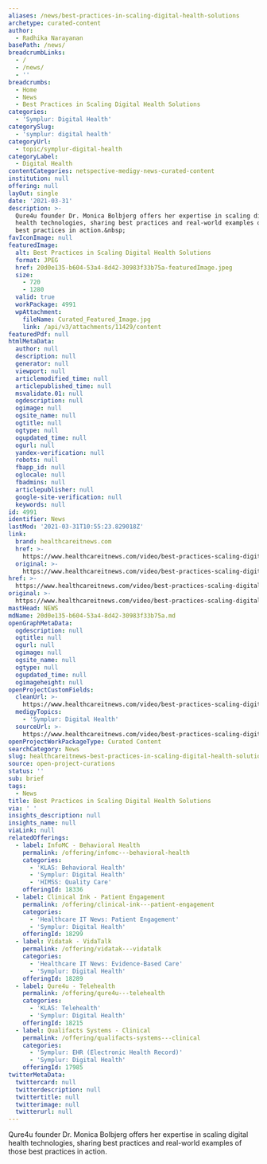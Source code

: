 ```yaml
---
aliases: /news/best-practices-in-scaling-digital-health-solutions
archetype: curated-content
author:
  - Radhika Narayanan
basePath: /news/
breadcrumbLinks:
  - /
  - /news/
  - ''
breadcrumbs:
  - Home
  - News
  - Best Practices in Scaling Digital Health Solutions
categories:
  - 'Symplur: Digital Health'
categorySlug:
  - 'symplur: digital health'
categoryUrl:
  - topic/symplur-digital-health
categoryLabel:
  - Digital Health
contentCategories: netspective-medigy-news-curated-content
institution: null
offering: null
layOut: single
date: '2021-03-31'
description: >-
  Qure4u founder Dr. Monica Bolbjerg offers her expertise in scaling digital
  health technologies, sharing best practices and real-world examples of those
  best practices in action.&nbsp;
favIconImage: null
featuredImage:
  alt: Best Practices in Scaling Digital Health Solutions
  format: JPEG
  href: 20d0e135-b604-53a4-8d42-30983f33b75a-featuredImage.jpeg
  size:
    - 720
    - 1280
  valid: true
  workPackage: 4991
  wpAttachment:
    fileName: Curated_Featured_Image.jpg
    link: /api/v3/attachments/11429/content
featuredPdf: null
htmlMetaData:
  author: null
  description: null
  generator: null
  viewport: null
  articlemodified_time: null
  articlepublished_time: null
  msvalidate.01: null
  ogdescription: null
  ogimage: null
  ogsite_name: null
  ogtitle: null
  ogtype: null
  ogupdated_time: null
  ogurl: null
  yandex-verification: null
  robots: null
  fbapp_id: null
  oglocale: null
  fbadmins: null
  articlepublisher: null
  google-site-verification: null
  keywords: null
id: 4991
identifier: News
lastMod: '2021-03-31T10:55:23.829018Z'
link:
  brand: healthcareitnews.com
  href: >-
    https://www.healthcareitnews.com/video/best-practices-scaling-digital-health-solutions
  original: >-
    https://www.healthcareitnews.com/video/best-practices-scaling-digital-health-solutions
href: >-
  https://www.healthcareitnews.com/video/best-practices-scaling-digital-health-solutions
original: >-
  https://www.healthcareitnews.com/video/best-practices-scaling-digital-health-solutions
mastHead: NEWS
mdName: 20d0e135-b604-53a4-8d42-30983f33b75a.md
openGraphMetaData:
  ogdescription: null
  ogtitle: null
  ogurl: null
  ogimage: null
  ogsite_name: null
  ogtype: null
  ogupdated_time: null
  ogimageheight: null
openProjectCustomFields:
  cleanUrl: >-
    https://www.healthcareitnews.com/video/best-practices-scaling-digital-health-solutions
  medigyTopics:
    - 'Symplur: Digital Health'
  sourceUrl: >-
    https://www.healthcareitnews.com/video/best-practices-scaling-digital-health-solutions
openProjectWorkPackageType: Curated Content
searchCategory: News
slug: healthcareitnews-best-practices-in-scaling-digital-health-solutions
source: open-project-curations
status: ''
sub: brief
tags:
  - News
title: Best Practices in Scaling Digital Health Solutions
via: ' '
insights_description: null
insights_name: null
viaLink: null
relatedOfferings:
  - label: InfoMC - Behavioral Health
    permalink: /offering/infomc---behavioral-health
    categories:
      - 'KLAS: Behavioral Health'
      - 'Symplur: Digital Health'
      - 'HIMSS: Quality Care'
    offeringId: 18336
  - label: Clinical Ink - Patient Engagement
    permalink: /offering/clinical-ink---patient-engagement
    categories:
      - 'Healthcare IT News: Patient Engagement'
      - 'Symplur: Digital Health'
    offeringId: 18299
  - label: Vidatak - VidaTalk
    permalink: /offering/vidatak---vidatalk
    categories:
      - 'Healthcare IT News: Evidence-Based Care'
      - 'Symplur: Digital Health'
    offeringId: 18289
  - label: Qure4u - Telehealth
    permalink: /offering/qure4u---telehealth
    categories:
      - 'KLAS: Telehealth'
      - 'Symplur: Digital Health'
    offeringId: 18215
  - label: Qualifacts Systems - Clinical
    permalink: /offering/qualifacts-systems---clinical
    categories:
      - 'Symplur: EHR (Electronic Health Record)'
      - 'Symplur: Digital Health'
    offeringId: 17985
twitterMetaData:
  twittercard: null
  twitterdescription: null
  twittertitle: null
  twitterimage: null
  twitterurl: null
---
```

<p>Qure4u founder Dr. Monica Bolbjerg offers her expertise in scaling digital health technologies, sharing best practices and real-world examples of those best practices in action.<br>&nbsp;</p>